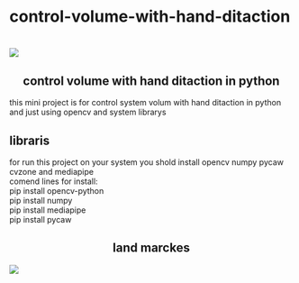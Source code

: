 # control-volume-with-hand-ditaction

<h1>
<img align="center" src="https://img.shields.io/badge/Python-3776AB?style=for-the-badge&logo=python&logoColor=white">
</h1>

<h2 align="center">
control volume with hand ditaction in python
</h2>
<p>
this mini project is for control system volum with hand ditaction in python and just using opencv and system librarys
</p>
<h2>
libraris 
</h2>
<p>
for run this project on your system you shold install opencv numpy pycaw cvzone and mediapipe
<br>
comend lines for install:<br>
pip install opencv-python<br>
pip install numpy <br>
pip install mediapipe<br>
pip install pycaw<br>
</p>
<h2 align="center">
land marckes
</h2>
<img align='center' src="https://github.com/amirali2002/control-volume-with-hand-ditaction-python/assets/85148377/d807d913-71df-4fc3-8d82-4d6b555c7b4c">





